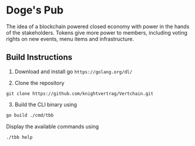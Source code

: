 # Doge's Pub

The idea of a blockchain powered closed economy with power in the hands of the stakeholders. Tokens give more power to members, including voting rights on new events, menu items and infrastructure.

## Build Instructions

1. Download and install go `https://golang.org/dl/`

2. Clone the repository

```
git clone https://github.com/knightvertrag/Vertchain.git
```

3. Build the CLI binary using 

```bash
go build ./cmd/tbb
```

Display the available commands using 

```bash
./tbb help
```